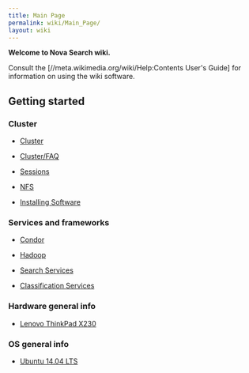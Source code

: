 ```yaml
---
title: Main Page
permalink: wiki/Main_Page/
layout: wiki
---
```


**Welcome to Nova Search wiki.**

Consult the \[//meta.wikimedia.org/wiki/Help:Contents User's Guide\] for
information on using the wiki software.

Getting started
---------------

### Cluster

-   [Cluster](/wiki/Cluster "wikilink")

<!-- -->

-   [Cluster/FAQ](/wiki/Cluster/FAQ "wikilink")

<!-- -->

-   [Sessions](/wiki/Sessions "wikilink")

<!-- -->

-   [NFS](/wiki/NFS "wikilink")

<!-- -->

-   [Installing Software](/wiki/Installing_Software "wikilink")

### Services and frameworks

-   [Condor](/wiki/Condor "wikilink")

<!-- -->

-   [Hadoop](/wiki/Hadoop "wikilink")

<!-- -->

-   [Search Services](/wiki/Search_Services "wikilink")

<!-- -->

-   [Classification Services](/wiki/Classification_Services "wikilink")

### Hardware general info

-   [Lenovo ThinkPad X230](/wiki/Lenovo_ThinkPad_X230 "wikilink")

### OS general info

-   [Ubuntu 14.04 LTS](/wiki/Ubuntu_14.04_LTS "wikilink")
